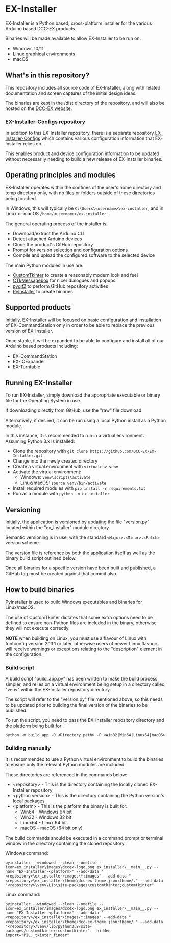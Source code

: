 # EX-Installer

EX-Installer is a Python based, cross-platform installer for the various Arduino based DCC-EX products.

Binaries will be made available to allow EX-Installer to be run on:

- Windows 10/11
- Linux graphical environments
- macOS

## What's in this repository?

This repository includes all source code of EX-Installer, along with related documentation and screen captures of the initial design ideas.

The binaries are kept in the /dist directory of the repository, and will also be hosted on the [DCC-EX website](https://dcc-ex.com).

### EX-Installer-Configs repository

In addition to this EX-Installer repository, there is a separate repository [EX-Installer-Configs](https://github.com/DCC-EX/EX-Installer-Configs) which contains various configuration information that EX-Installer relies on.

This enables product and device configuration information to be updated without necessarily needing to build a new release of EX-Installer binaries.

## Operating principles and modules

EX-Installer operates within the confines of the user's home directory and temp directory only, with no files or folders outside of these directories being touched.

In Windows, this will typically be `C:\Users\<username>\ex-installer`, and in Linux or macOS `/home/<username>/ex-installer`.

The general operating process of the installer is:

- Download/extract the Arduino CLI
- Detect attached Arduino devices
- Clone the product's GitHub repository
- Prompt for version selection and configuration options
- Compile and upload the configured software to the selected device

The main Python modules in use are:

- [CustomTkinter](https://customtkinter.tomschimansky.com/) to create a reasonably modern look and feel
- [CTkMessagebox](https://github.com/Akascape/CTkMessagebox) for nicer dialogues and popups
- [pygit2](https://www.pygit2.org/index.html) to perform GitHub repository activities
- [PyInstaller](https://pyinstaller.org/en/stable/index.html) to create binaries

## Supported products

Initially, EX-Installer will be focused on basic configuration and installation of EX-CommandStation only in order to be able to replace the previous version of EX-Installer.

Once stable, it will be expanded to be able to configure and install all of our Arduino based products including:

- EX-CommandStation
- EX-IOExpander
- EX-Turntable

## Running EX-Installer

To run EX-Installer, simply download the appropriate executable or binary file for the Operating System in use.

If downloading directly from GitHub, use the "raw" file download.

Alternatively, if desired, it can be run using a local Python install as a Python module.

In this instance, it is recommended to run in a virtual environment. Assuming Python 3.x is installed:

- Clone the repository with `git clone https://github.com/DCC-EX/EX-Installer.git`
- Change into the newly created directory
- Create a virtual environment with `virtualenv venv`
- Activate the virtual environment:
  - Windows: `venv\scripts\activate`
  - Linux/macOS: `source venv/bin/activate`
- Install required modules with `pip install -r requirements.txt`
- Run as a module with `python -m ex_installer`

## Versioning

Initially, the application is versioned by updating the file "version.py" located within the "ex_installer" module directory.

Semantic versioning is in use, with the standard `<Major>.<Minor>.<Patch>` version scheme.

The version file is reference by both the application itself as well as the binary build script outlined below.

Once all binaries for a specific version have been built and published, a GitHub tag must be created against that commit also.

## How to build binaries

PyInstaller is used to build Windows executables and binaries for Linux/macOS.

The use of CustomTkinter dictates that some extra options need to be defined to ensure non-Python files are included in the binary, otherwise they will not execute correctly.

**NOTE** when building on Linux, you must use a flavour of Linux with fontconfig version 2.13.1 or later, otherwise users of newer Linux flavours will receive warnings or exceptions relating to the "description" element in the configuration.

### Build script

A build script "build_app.py" has been written to make the build process simpler, and relies on a virtual environment being setup in a directory called "venv" within the EX-Installer repository directory.

The script will refer to the "version.py" file mentioned above, so this needs to be updated prior to building the final version of the binaries to be published.

To run the script, you need to pass the EX-Installer repository directory and the platform being built for:

```shell
python -m build_app -D <Directory path> -P <Win32|Win64|Linux64|macOS>
```

### Building manually

It is recommended to use a Python virtual environment to build the binaries to ensure only the relevant Python modules are included.

These directories are referenced in the commands below:

- \<repository\> - This is the directory containing the locally cloned EX-Installer repository
- \<python version\> - This is the directory containing the Python version's local packages
- \<platform\> - This is the platform the binary is built for:
  - Win64 - Windows 64 bit
  - Win32 - Windows 32 bit
  - Linux64 - Linux 64 bit
  - macOS - macOS (64 bit only)

The build commands should be executed in a command prompt or terminal window in the directory containing the cloned repository.

Windows command:

`pyinstaller --windowed --clean --onefile --icon=ex_installer\images\dccex-logo.png ex_installer\__main__.py --name "EX-Installer-<platform>" --add-data "<repository>\ex_installer\images\*;images" --add-data "<repository>\ex_installer\theme\dcc-ex-theme.json;theme/." --add-data "<repository>\venv\Lib\site-packages\customtkinter;customtkinter"`

Linux command:

`pyinstaller --windowed --clean --onefile --icon=ex_installer/images/dccex-logo.png ex_installer/__main__.py --name "EX-Installer-<platform>" --add-data "<repository>/ex_installer/images/*:images" --add-data "<repository>/ex_installer/theme/dcc-ex-theme.json:theme/." --add-data "<repository>/venv/lib/python3.8/site-packages/customtkinter:customtkinter" --hidden-import="PIL._tkinter_finder"`
